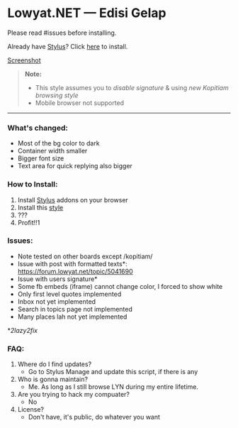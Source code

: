 # Lowyat.NET — Edisi Gelap

Please read #issues before installing.

Already have [Stylus][stylus]? Click [here][install] to install.

[Screenshot][screenshot]

>**Note:**
>
>- This style assumes you to _disable signature_ & using _new Kopitiam browsing style_
>- Mobile browser not supported

---

### What's changed:

- Most of the bg color to dark
- Container width smaller
- Bigger font size
- Text area for quick replying also bigger

### How to Install:

1. Install [Stylus][stylus] addons on your browser
2. Install this [style][install]
3. ???
4. Profit!!1

### Issues:

- Note tested on other boards except /kopitiam/
- Issue with post with formatted texts*: https://forum.lowyat.net/topic/5041690
- Issue with users signature*
- Some fb embeds (iframe) cannot change color, I forced to show white
- Only first level quotes implemented
- Inbox not yet implemented
- Search in topics page not implemented
- Many places lah not yet implemented

**2lazy2fix*

### FAQ:

1. Where do I find updates?
    - Go to Stylus Manage and update this script, if there is any
2. Who is gonna maintain?
    - Me. As long as I still browse LYN during my entire lifetime.
3. Are you trying to hack my compuater?
    - No
4. License?
    - Don't have, it's public, do whatever you want


[stylus]: https://add0n.com/stylus.html
[install]: https://github.com/aemxn/stylish-themes/raw/master/lyn-gelap/lyn-gelap.user.css
[screenshot]: https://github.com/aemxn/stylish-themes/tree/master/lyn-gelap/screenshot